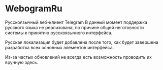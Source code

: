WebogramRu
==========

Русскоязычный веб-клиент Telegram
В данный момент поддержка русского языка не реализована, по причине общей неготовности системы к принятию русскоязычного интерфейса. 

Русская локализация будет добавлена после того, как будет завершена разработка всех основных элементов интерфейса. 

Из-за частых обновлений не всегда есть возможность проводить их вручную здесь. 
